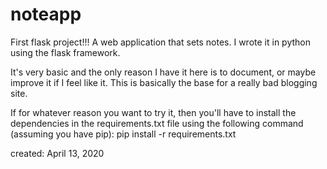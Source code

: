 # noteapp
First flask project!!!
A web application that sets notes. I wrote it in python using the flask framework.

It's very basic and the only reason I have it here is to document, or maybe improve it if I feel like it. This is basically the base for a really bad blogging site.

If for whatever reason you want to try it, then you'll have to install the dependencies in the requirements.txt file using the following command (assuming you have pip):
pip install -r requirements.txt

created: April 13, 2020
